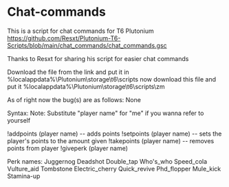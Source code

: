 # Chat-commands
This is a script for chat commands for T6 Plutonium https://github.com/Resxt/Plutonium-T6-Scripts/blob/main/chat_commands/chat_commands.gsc

Thanks to Resxt for sharing his script for easier chat commands

Download the file from the link and put it in %localappdata%\Plutonium\storage\t6\scripts
now download this file and put it %localappdata%\Plutonium\storage\t6\scripts\zm

As of right now the bug(s) are as follows:
None

Syntax:
Note: Substitute "player name" for "me" if you wanna refer to yourself

!addpoints (player name) <amount of points> -- adds points
!setpoints (player name) <amount of points> -- sets the player's points to the amount given
!takepoints (player name) <ammount of points> -- removes points from player
!giveperk (player name) <perk name>

Perk names:
Juggernog
Deadshot
Double_tap
Who's_who
Speed_cola
Vulture_aid
Tombstone
Electric_cherry
Quick_revive
Phd_flopper
Mule_kick
Stamina-up

